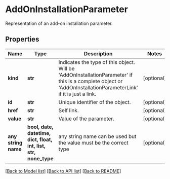 # AddOnInstallationParameter

Representation of an add-on installation parameter.

## Properties
Name | Type | Description | Notes
------------ | ------------- | ------------- | -------------
**kind** | **str** | Indicates the type of this object. Will be &#39;AddOnInstallationParameter&#39; if this is a complete object or &#39;AddOnInstallationParameterLink&#39; if it is just a link. | [optional] 
**id** | **str** | Unique identifier of the object. | [optional] 
**href** | **str** | Self link. | [optional] 
**value** | **str** | Value of the parameter. | [optional] 
**any string name** | **bool, date, datetime, dict, float, int, list, str, none_type** | any string name can be used but the value must be the correct type | [optional]

[[Back to Model list]](../README.md#documentation-for-models) [[Back to API list]](../README.md#documentation-for-api-endpoints) [[Back to README]](../README.md)



